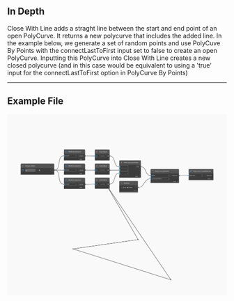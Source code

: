 ## In Depth
Close With Line adds a straght line between the start and end point of an open PolyCurve. It returns a new polycurve that includes the added line. In the example below, we generate a set of random points and use PolyCuve By Points with the connectLastToFirst input set to false to create an open PolyCurve. Inputting this PolyCurve into Close With Line creates a new closed polycurve (and in this case would be equivalent to using a 'true' input for the connectLastToFirst option in PolyCurve By Points)
___
## Example File

![CloseWithLine](./Autodesk.DesignScript.Geometry.PolyCurve.CloseWithLine_img.jpg)

